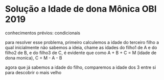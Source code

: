 # Solução a Idade de dona Mônica OBI 2019

conhecimentos prévios: condicionais

para resolver esse problema, primeiro calculemos a idade do terceiro filho a qual inicialmente não sabemos a ideia, chame as idades do filho1 de A e do filho2 de B, e do filho3 de C, é evidente que como A + B + C = M (idade de dona monica),
C = M - A - B

agora que já sabemos a idade do filho, comparemos a idade dos 3 entre si para descobrir o mais velho
